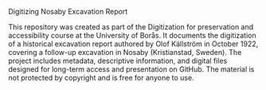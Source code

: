 Digitizing Nosaby Excavation Report


This repository was created as part of the Digitization for preservation and accessibility course at the University of Borås. It documents the digitization of a historical excavation report authored by Olof Källström in October 1922, covering a follow-up excavation in Nosaby (Kristianstad, Sweden). The project includes metadata, descriptive information, and digital files designed for long-term access and presentation on GitHub. The material is not protected by copyright and is free for anyone to use.
